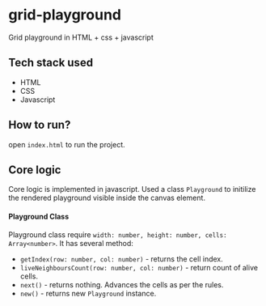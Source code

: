# grid-playground
Grid playground in HTML + css + javascript 

## Tech stack used
- HTML
- CSS
- Javascript

## How to run?
open ```index.html``` to run the project.

## Core logic
Core logic is implemented in javascript. Used a class ```Playground``` to initilize the rendered playground visible inside the canvas element.
#### Playground Class
Playground class require ```width: number, height: number, cells: Array<number>```. It has several method: 
- ```getIndex(row: number, col: number)``` - returns the cell index.
- ```liveNeighboursCount(row: number, col: number)``` - return count of alive cells.
- ```next()``` - returns nothing. Advances the cells as per the rules.
- ```new()``` - returns new ```Playground``` instance.
